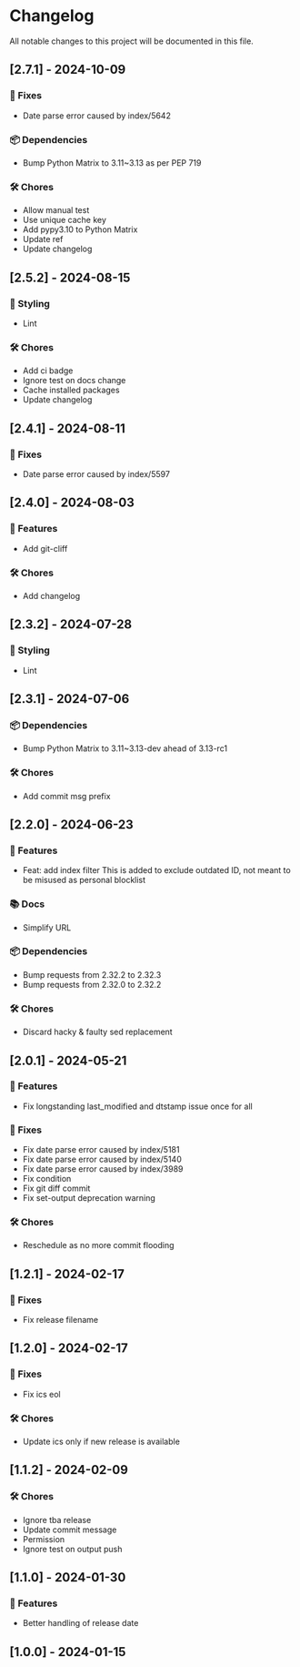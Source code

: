 # Changelog

All notable changes to this project will be documented in this file.

## [2.7.1] - 2024-10-09

### 🐛 Fixes

- Date parse error caused by index/5642

### 📦 Dependencies

- Bump Python Matrix to 3.11~3.13 as per PEP 719

### 🛠️ Chores

- Allow manual test
- Use unique cache key
- Add pypy3.10 to Python Matrix
- Update ref
- Update changelog

## [2.5.2] - 2024-08-15

### 🎨 Styling

- Lint

### 🛠️ Chores

- Add ci badge
- Ignore test on docs change
- Cache installed packages
- Update changelog

## [2.4.1] - 2024-08-11

### 🐛 Fixes

- Date parse error caused by index/5597

## [2.4.0] - 2024-08-03

### 🚀 Features

- Add git-cliff

### 🛠️ Chores

- Add changelog

## [2.3.2] - 2024-07-28

### 🎨 Styling

- Lint

## [2.3.1] - 2024-07-06

### 📦 Dependencies

- Bump Python Matrix to 3.11~3.13-dev ahead of 3.13-rc1

### 🛠️ Chores

- Add commit msg prefix

## [2.2.0] - 2024-06-23

### 🚀 Features

- Feat: add index filter
This is added to exclude outdated ID, not meant to be misused as
personal blocklist

### 📚 Docs

- Simplify URL

### 📦 Dependencies

- Bump requests from 2.32.2 to 2.32.3
- Bump requests from 2.32.0 to 2.32.2

### 🛠️ Chores

- Discard hacky & faulty sed replacement

## [2.0.1] - 2024-05-21

### 🚀 Features

- Fix longstanding last_modified and dtstamp issue once for all

### 🐛 Fixes

- Fix date parse error caused by index/5181
- Fix date parse error caused by index/5140
- Fix date parse error caused by index/3989
- Fix condition
- Fix git diff commit
- Fix set-output deprecation warning

### 🛠️ Chores

- Reschedule as no more commit flooding

## [1.2.1] - 2024-02-17

### 🐛 Fixes

- Fix release filename

## [1.2.0] - 2024-02-17

### 🐛 Fixes

- Fix ics eol

### 🛠️ Chores

- Update ics only if new release is available

## [1.1.2] - 2024-02-09

### 🛠️ Chores

- Ignore tba release
- Update commit message
- Permission
- Ignore test on output push

## [1.1.0] - 2024-01-30

### 🚀 Features

- Better handling of release date

## [1.0.0] - 2024-01-15

<!-- generated by git-cliff -->
